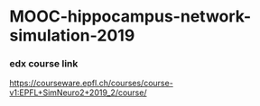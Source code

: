 # MOOC-hippocampus-network-simulation-2019

### edx course link
https://courseware.epfl.ch/courses/course-v1:EPFL+SimNeuro2+2019_2/course/
